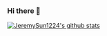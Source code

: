### Hi there 👋

<!--
**JeremySun1224/JeremySun1224** is a ✨ _special_ ✨ repository because its `README.md` (this file) appears on your GitHub profile.

Here are some ideas to get you started:

- 🔭 I’m currently working on ...
- 🌱 I’m currently learning ...
- 👯 I’m looking to collaborate on ...
- 🤔 I’m looking for help with ...
- 💬 Ask me about ...
- 📫 How to reach me: ...
- 😄 Pronouns: ...
- ⚡ Fun fact: ...
-->
[![JeremySun1224's github stats](https://github-readme-stats.vercel.app/api?username=JeremySun1224&show_icons=true&title_color=ff8f1c&icon_color=250E62&text_color=193549&bg_color=f2fcff)](https://github.com/JeremySun1224/github-readme-stats)
